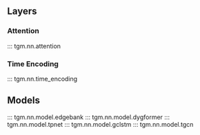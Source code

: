 ## Layers

### Attention

::: tgm.nn.attention

### Time Encoding

::: tgm.nn.time_encoding

## Models

::: tgm.nn.model.edgebank
::: tgm.nn.model.dygformer
::: tgm.nn.model.tpnet
::: tgm.nn.model.gclstm
::: tgm.nn.model.tgcn
